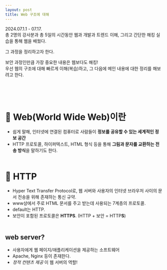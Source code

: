 ```yaml
---
layout: post
title: Web 구조에 대해
---
```


2024.07.1.1 - 07.17. <br>
총 2명의 강사분과 총 5일의 시간동안 웹과 개발과 트렌드 이해, 그리고 간단한 해킹 실습을 통해 웹을 배웠다.

그 과정을 정리하고자 한다.

보안 과정인만큼 가장 중요한 내용은 웹보다도 해킹!<br>
우선 웹의 구조에 대해 빠르게 이해(복습)하고, 그 다음에 메인 내용에 대한 정리를 해보려고 한다.

<br><br><br>

# 🤔 Web(World Wide Web)이란
- 쉽게 말해, 인터넷에 연결된 컴퓨터로 사람들이 **정보를 공유할 수 있는 세계적인 정보 공간**
- HTTP 프로토콜, 하이퍼텍스트, HTML 형식 등을 통해 **그림과 문자를 교환하는 전송 방식**을 말하기도 한다.
<br><br>

# 🤔 HTTP
- Hyper Text Transfer Protocol로, 웹 서버와 사용자의 인터넷 브라우저 사이의 문서 전송을 위해 존재하는 통신 규약.
- www상에서 주로 HTML 문서를 주고 받는데 사용되는 7계층의 프로토콜.
- default는 HTTP.
- 보안이 포함된 프로토콜은 **HTTPS**. (HTTP + 보안 = HTTP**S**)
<br><br>

## web server?
- 사용자에게 웹 페이지/애플리케이션을 제공하는 소프트웨어
- Apache, Nginx 등이 존재한다.
- _정적 컨텐츠 제공_ 이 웹 서버의 역할!
<br><br>


